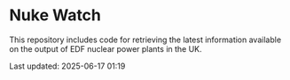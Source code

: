 # Nuke Watch

This repository includes code for retrieving the latest information available on the output of EDF nuclear power plants in the UK.

Last updated: 2025-06-17 01:19